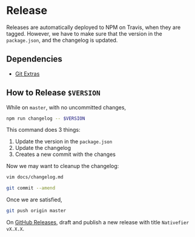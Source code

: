 # Release

Releases are automatically deployed to NPM on Travis, when they are tagged. However, we have to make sure that the version in the `package.json`, and the changelog is updated.

## Dependencies
- [Git Extras](https://github.com/tj/git-extras/blob/master/Installation.md)

## How to Release `$VERSION`

While on `master`, with no uncommitted changes,

```bash
npm run changelog -- $VERSION
```

This command does 3 things:
1. Update the version in the `package.json`
2. Update the changelog
3. Creates a new commit with the changes

Now we may want to cleanup the changelog:

```bash
vim docs/changelog.md

git commit --amend
```

Once we are satisfied,
```bash
git push origin master
```

On [GitHub Releases](https://github.com/jiahaog/nativefier/releases), draft and publish a new release with title `Nativefier vX.X.X`.

